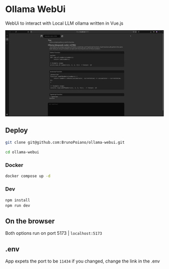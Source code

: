 
# Ollama WebUi
WebUi to interact with Local LLM ollama written in Vue.js

![Screenshot of the App.](/public/demo.png)

## Deploy

```bash
git clone git@github.com:BrunoPoiano/ollama-webui.git
```
```bash
cd ollama-webui
```

### Docker

```bash
docker compose up -d
```
### Dev

```bash
npm install
npm run dev
```

## On the browser
Both options run on port 5173 | `localhost:5173`

## .env
App expets the port to be `11434` if you changed, change the link in the .env
